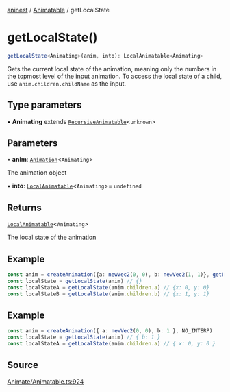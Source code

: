 [aninest](../../index.md) / [Animatable](../index.md) / getLocalState

# getLocalState()

```ts
getLocalState<Animating>(anim, into): LocalAnimatable<Animating>
```

Gets the current local state of the animation, meaning only the numbers in the topmost level of the input animation.
To access the local state of a child, use `anim.children.childName` as the input.

## Type parameters

• **Animating** extends [`RecursiveAnimatable`](../type-aliases/RecursiveAnimatable.md)\<`unknown`\>

## Parameters

• **anim**: [`Animation`](../type-aliases/Animation.md)\<`Animating`\>

The animation object

• **into**: [`LocalAnimatable`](../type-aliases/LocalAnimatable.md)\<`Animating`\>= `undefined`

## Returns

[`LocalAnimatable`](../type-aliases/LocalAnimatable.md)\<`Animating`\>

The local state of the animation

## Example

```ts
const anim = createAnimation({a: newVec2(0, 0), b: newVec2(1, 1)}, getLinearInterp(1))
const localState = getLocalState(anim) // {}
const localStateA = getLocalState(anim.children.a) // {x: 0, y: 0}
const localStateB = getLocalState(anim.children.b) // {x: 1, y: 1}
```

## Example

```ts
const anim = createAnimation({ a: newVec2(0, 0), b: 1 }, NO_INTERP)
const localState = getLocalState(anim) // { b: 1 }
const localStateA = getLocalState(anim.children.a) // { x: 0, y: 0 }
```

## Source

[Animate/Animatable.ts:924](https://github.com/zphrs/aninest/blob/9544357/src/Animate/Animatable.ts#L924)
